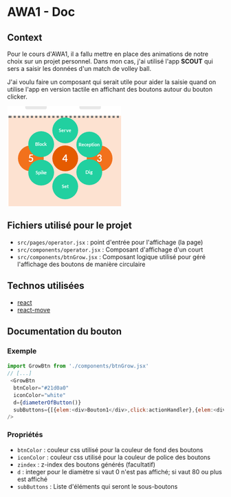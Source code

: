 # AWA1 - Doc

## Context

Pour le cours d'AWA1, il a fallu mettre en place des animations de notre choix sur un projet personnel.
Dans mon cas, j'ai utilisé l'app **SCOUT** qui sers a saisir les données d'un match de volley ball.

J'ai voulu faire un composant qui serait utile pour aider la saisie quand on utilise l'app en version tactile en affichant des boutons autour du bouton clicker.

![grown](./grown.png)

## Fichiers utilisé pour le projet

* `src/pages/operator.jsx` : point d'entrée pour l'affichage (la page)
* `src/components/operator.jsx` : Composant d'affichage d'un court
* `src/components/btnGrow.jsx` : Composant logique utilisé pour géré l'affichage des boutons de manière circulaire

## Technos utilisées

* [react](https://www.npmjs.com/package/react)
* [react-move](https://www.npmjs.com/package/react-move)

## Documentation du bouton

### Exemple

```js
import GrowBtn from './components/btnGrow.jsx'
// [...]
 <GrowBtn
  btnColor="#21d0a0"
  iconColor="white"
  d={diameterOfButton()}
  subButtons={[{elem:<div>Bouton1</div>,click:actionHandler},{elem:<div>Bouton2</div>,click:actionHandler},/*[...]*/]}
/>
```

### Propriétés

* `btnColor` : couleur css utilisé pour la couleur de fond des boutons
* `iconColor` : couleur css utilisé pour la couleur de police des boutons
* `zindex` : z-index des boutons générés (facultatif)
* `d` : integer pour le diamètre si vaut 0 n'est pas affiché; si vaut 80 ou plus est affiché
* `subButtons` : Liste d'éléments qui seront le sous-boutons
